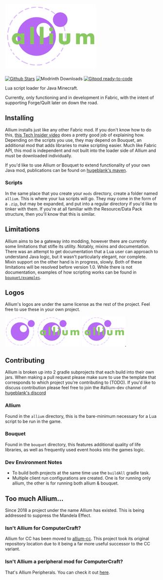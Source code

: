 # <img src="logos/logo.png" alt="Allium Logo" width="300"/>

[![Github Stars](https://img.shields.io/github/stars/hugeblank/allium?color=yellow&label=Stars&logo=github)](https://github.com/hugeblank/allium/stargazers) ![Modrinth Downloads](https://img.shields.io/modrinth/dt/allium?color=00AF5C&label=modrinth&style=flat&logo=modrinth) [![Gitpod ready-to-code](https://img.shields.io/badge/Gitpod-ready--to--code-908a85?logo=gitpod)](https://gitpod.io/#https://github.com/hugeblank/allium)

Lua script loader for Java Minecraft.

Currently, only functioning and in development in Fabric, with the intent of supporting Forge/Quilt later on down the 
road.

## Installing
Allium installs just like any other Fabric mod. If you don't know how to do this, [this Tech Insider video](https://www.youtube.com/watch?v=vNz0z1Aht1U) does a 
pretty good job of explaining how. Depending on the scripts you use, they may depend on Bouquet, an additional mod that 
adds libraries to make scripting easier. Much like Fabric API, this mod is independent and not built into the loader
side of Allium and must be downloaded individually.

If you'd like to use Allium or Bouquet to extend functionality of your own Java mod, publications can be found on
[hugeblank's maven](https://maven.hugeblank.dev/#/releases/dev/hugeblank).

### Scripts
In the same place that you create your `mods` directory, create a folder named `allium`. This is where your lua scripts 
will go. They may come in the form of a `.zip`, but may be expanded, and put into a regular directory if you'd like to 
tinker with them. If you're at all familiar with the Resource/Data Pack structure, then you'll know that this is 
similar.

## Limitations
Allium aims to be a gateway into modding, however there are currently some limitations that stifle its utility. Notably,
mixins and documentation. There was an attempt to get documentation that a Lua user can approach to understand Java 
logic, but it wasn't particularly elegant, nor complete. Mixin support on the other hand is in progress, slowly. Both of 
these limitations will be resolved before version 1.0. While there is not documentation, examples of how scripting works
can be found in [`bouquet/examples`](bouquet/examples).

## Logos
Allium's logos are under the same license as the rest of the project. Feel free to use these in your own project.

<img src="logos/icon.png" alt="Allium Icon" height="100"/> <img src="logos/logo.png" alt="Allium Logo" height="100"/> 
<img src="logos/banner.png" alt="Powered by Allium" height="100"/>.

## Contributing
Allium is broken up into 2 gradle subprojects that each build into their own jars. When making a pull request please
make sure to use the template that corresponds to which project you're contributing to (TODO). If you'd like to discuss
contribution please feel free to join the #allium-dev channel of [hugeblank's discord](https://discord.gg/sYps2KU2P9)

### Allium
Found in the `allium` directory, this is the bare-minimum necessary for a Lua script to be run in the game.

### Bouquet
Found in the `bouquet` directory, this features additional quality of life libraries, as well as frequently used
event hooks into the games logic.

### Dev Environment Notes
- To build both projects at the same time use the `buildAll` gradle task.
- Multiple client run configurations are created. One is for running only allium, the other is for running both allium & bouquet.

## Too much Allium...
Since 2018 a project under the name Allium has existed. This is being addressed to suppress the Mandela Effect.

### Isn't Allium for ComputerCraft?
Allium for CC has been moved to [allium-cc](https://github.com/hugeblank/allium-cc). This project took its original repository location due to it being a 
far more useful successor to the CC variant.

### Isn't Allium a peripheral mod for ComputerCraft?
That's Allium Peripherals. You can check it out [here](https://github.com/hugeblank/allium-peripherals).
